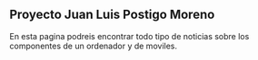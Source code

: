 ## Proyecto Juan Luis Postigo Moreno
En esta pagina podreis encontrar todo tipo de noticias sobre los componentes de un ordenador y de moviles.
